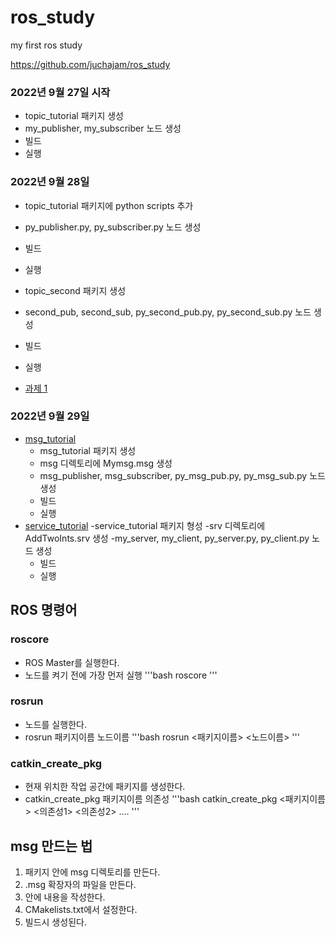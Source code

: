 # ros_study
my first ros study

https://github.com/juchajam/ros_study

### 2022년 9월 27일 시작
- topic_tutorial 패키지 생성
- my_publisher, my_subscriber 노드 생성
- 빌드
- 실행

### 2022년 9월 28일
- topic_tutorial 패키지에 python scripts 추가
- py_publisher.py, py_subscriber.py 노드 생성
- 빌드
- 실행

- topic_second 패키지 생성
- second_pub, second_sub, py_second_pub.py, py_second_sub.py 노드 생성
- 빌드
- 실행

- [과제 1](./topic_test/)

### 2022년 9월 29일
- [msg_tutorial](./msg_tutorial)
    - msg_tutorial 패키지 생성
    - msg 디렉토리에 Mymsg.msg 생성
    - msg_publisher, msg_subscriber, py_msg_pub.py, py_msg_sub.py 노드 생성
    - 빌드
    - 실행
- [service_tutorial](./service_tutorial)
    -service_tutorial 패키지 형성
    -srv 디렉토리에 AddTwoInts.srv 생성
    -my_server, my_client, py_server.py, py_client.py 노드 생성
    - 빌드
    - 실행
## ROS 명령어
### roscore
- ROS Master를 실행한다.
- 노드를 켜기 전에 가장 먼저 실행
'''bash
    roscore
'''
### rosrun
- 노드를 실행한다.
- rosrun 패키지이름 노드이름
'''bash
    rosrun <패키지이름> <노드이름>
'''
### catkin_create_pkg
- 현재 위치한 작업 공간에 패키지를 생성한다.
- catkin_create_pkg 패키지이름 의존성
'''bash
    catkin_create_pkg <패키지이름> <의존성1> <의존성2> ....
'''
## msg 만드는 법
1. 패키지 안에 msg 디렉토리를 만든다.
2. .msg 확장자의 파일을 만든다.
3. 안에 내용을 작성한다.
4. CMakelists.txt에서 설정한다.
5. 빌드시 생성된다.
